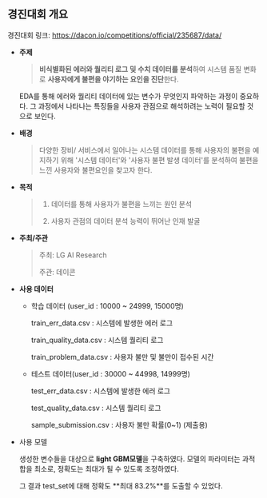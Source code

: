 ## 경진대회 개요

경진대회 링크: https://dacon.io/competitions/official/235687/data/

* **주제**

  > **비식별화된 에러와 퀄리티 로그 및 수치 데이터를 분석**하여 시스템 품질 변화로 **사용자에게 불편을 야기하는 요인을 진단**한다. 

  EDA를 통해 에러와 퀄리티 데이터에 있는 변수가 무엇인지 파악하는 과정이 중요하다. 그 과정에서 나타나는 특징들을 사용자 관점으로 해석하려는 노력이 필요할 것으로 보인다.  

* **배경**

  > 다양한 장비/ 서비스에서 일어나는 시스템 데이터를 통해 사용자의 불편을 예지하기 위해 '시스템 데이터'와 '사용자 불편 발생 데이터'를 분석하여 불편을 느낀 사용자와 불편요인을 찾고자 한다.

* **목적**

  > 1. 데이터를 통해 사용자가 불편을 느끼는 원인 분석
  >
  > 2. 사용자 관점의 데이터 분석 능력이 뛰어난 인재 발굴

* **주최/주관**

  > 주최: LG AI Research
  >
  > 주관: 데이콘

* **사용 데이터**

  - 학습 데이터 (user_id : 10000 ~ 24999, 15000명)

    train_err_data.csv : 시스템에 발생한 에러 로그

    train_quality_data.csv : 시스템 퀄리티 로그

    train_problem_data.csv : 사용자 불만 및 불만이 접수된 시간

  

  - 테스트 데이터(user_id : 30000 ~ 44998, 14999명)

    test_err_data.csv : 시스템에 발생한 에러 로그

    test_quality_data.csv : 시스템 퀄리티 로그

    sample_submission.csv : 사용자 불만 확률(0~1) (제출용)

* 사용 모델

  생성한 변수들을 대상으로 **light GBM모델**을 구축하였다. 모델의 파라미터는 과적합을 최소로, 정확도는 최대가 될 수 있도록 조정하였다. 

  그 결과 test_set에 대해 정확도 **최대 83.2%**를 도출할 수 있었다. 
